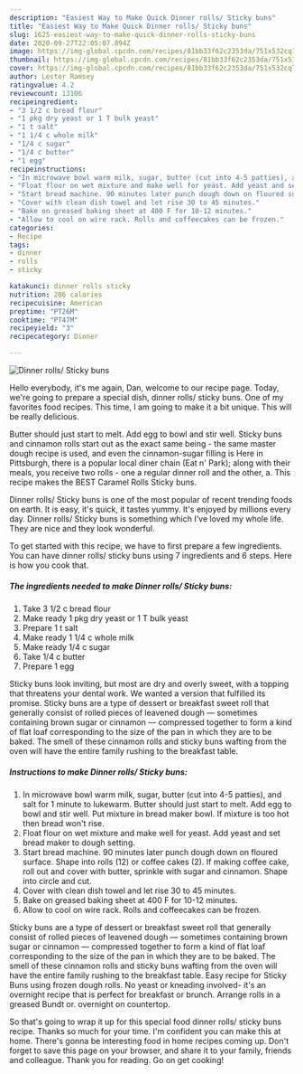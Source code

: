 ```yaml
---
description: "Easiest Way to Make Quick Dinner rolls/ Sticky buns"
title: "Easiest Way to Make Quick Dinner rolls/ Sticky buns"
slug: 1625-easiest-way-to-make-quick-dinner-rolls-sticky-buns
date: 2020-09-27T22:05:07.894Z
image: https://img-global.cpcdn.com/recipes/81bb33f62c2353da/751x532cq70/dinner-rolls-sticky-buns-recipe-main-photo.jpg
thumbnail: https://img-global.cpcdn.com/recipes/81bb33f62c2353da/751x532cq70/dinner-rolls-sticky-buns-recipe-main-photo.jpg
cover: https://img-global.cpcdn.com/recipes/81bb33f62c2353da/751x532cq70/dinner-rolls-sticky-buns-recipe-main-photo.jpg
author: Lester Ramsey
ratingvalue: 4.2
reviewcount: 13106
recipeingredient:
- "3 1/2 c bread flour"
- "1 pkg dry yeast or 1 T bulk yeast"
- "1 t salt"
- "1 1/4 c whole milk"
- "1/4 c sugar"
- "1/4 c butter"
- "1 egg"
recipeinstructions:
- "In microwave bowl warm milk, sugar, butter (cut into 4-5 patties), and salt for 1 minute to lukewarm. Butter should just start to melt. Add egg to bowl and stir well. Put mixture in bread maker bowl. If mixture is too hot then bread won&#39;t rise."
- "Float flour on wet mixture and make well for yeast. Add yeast and set bread maker to dough setting."
- "Start bread machine. 90 minutes later punch dough down on floured surface. Shape into rolls (12) or coffee cakes (2). If making coffee cake, roll out and cover with butter, sprinkle with sugar and cinnamon. Shape into circle and cut."
- "Cover with clean dish towel and let rise 30 to 45 minutes."
- "Bake on greased baking sheet at 400 F for 10-12 minutes."
- "Allow to cool on wire rack. Rolls and coffeecakes can be frozen."
categories:
- Recipe
tags:
- dinner
- rolls
- sticky

katakunci: dinner rolls sticky 
nutrition: 286 calories
recipecuisine: American
preptime: "PT26M"
cooktime: "PT47M"
recipeyield: "3"
recipecategory: Dinner

---
```



![Dinner rolls/ Sticky buns](https://img-global.cpcdn.com/recipes/81bb33f62c2353da/751x532cq70/dinner-rolls-sticky-buns-recipe-main-photo.jpg)

Hello everybody, it's me again, Dan, welcome to our recipe page. Today, we're going to prepare a special dish, dinner rolls/ sticky buns. One of my favorites food recipes. This time, I am going to make it a bit unique. This will be really delicious.

Butter should just start to melt. Add egg to bowl and stir well. Sticky buns and cinnamon rolls start out as the exact same being - the same master dough recipe is used, and even the cinnamon-sugar filling is Here in Pittsburgh, there is a popular local diner chain (Eat n&#39; Park); along with their meals, you receive two rolls - one a regular dinner roll and the other, a. This recipe makes the BEST Caramel Rolls Sticky buns.

Dinner rolls/ Sticky buns is one of the most popular of recent trending foods on earth. It is easy, it's quick, it tastes yummy. It's enjoyed by millions every day. Dinner rolls/ Sticky buns is something which I've loved my whole life. They are nice and they look wonderful.


To get started with this recipe, we have to first prepare a few ingredients. You can have dinner rolls/ sticky buns using 7 ingredients and 6 steps. Here is how you cook that.

<!--inarticleads1-->

##### The ingredients needed to make Dinner rolls/ Sticky buns:

1. Take 3 1/2 c bread flour
1. Make ready 1 pkg dry yeast or 1 T bulk yeast
1. Prepare 1 t salt
1. Make ready 1 1/4 c whole milk
1. Make ready 1/4 c sugar
1. Take 1/4 c butter
1. Prepare 1 egg


Sticky buns look inviting, but most are dry and overly sweet, with a topping that threatens your dental work. We wanted a version that fulfilled its promise. Sticky buns are a type of dessert or breakfast sweet roll that generally consist of rolled pieces of leavened dough — sometimes containing brown sugar or cinnamon — compressed together to form a kind of flat loaf corresponding to the size of the pan in which they are to be baked. The smell of these cinnamon rolls and sticky buns wafting from the oven will have the entire family rushing to the breakfast table. 

<!--inarticleads2-->

##### Instructions to make Dinner rolls/ Sticky buns:

1. In microwave bowl warm milk, sugar, butter (cut into 4-5 patties), and salt for 1 minute to lukewarm. Butter should just start to melt. Add egg to bowl and stir well. Put mixture in bread maker bowl. If mixture is too hot then bread won&#39;t rise.
1. Float flour on wet mixture and make well for yeast. Add yeast and set bread maker to dough setting.
1. Start bread machine. 90 minutes later punch dough down on floured surface. Shape into rolls (12) or coffee cakes (2). If making coffee cake, roll out and cover with butter, sprinkle with sugar and cinnamon. Shape into circle and cut.
1. Cover with clean dish towel and let rise 30 to 45 minutes.
1. Bake on greased baking sheet at 400 F for 10-12 minutes.
1. Allow to cool on wire rack. Rolls and coffeecakes can be frozen.


Sticky buns are a type of dessert or breakfast sweet roll that generally consist of rolled pieces of leavened dough — sometimes containing brown sugar or cinnamon — compressed together to form a kind of flat loaf corresponding to the size of the pan in which they are to be baked. The smell of these cinnamon rolls and sticky buns wafting from the oven will have the entire family rushing to the breakfast table. Easy recipe for Sticky Buns using frozen dough rolls. No yeast or kneading involved- it&#39;s an overnight recipe that is perfect for breakfast or brunch. Arrange rolls in a greased Bundt or. overnight on countertop. 

So that's going to wrap it up for this special food dinner rolls/ sticky buns recipe. Thanks so much for your time. I'm confident you can make this at home. There's gonna be interesting food in home recipes coming up. Don't forget to save this page on your browser, and share it to your family, friends and colleague. Thank you for reading. Go on get cooking!
